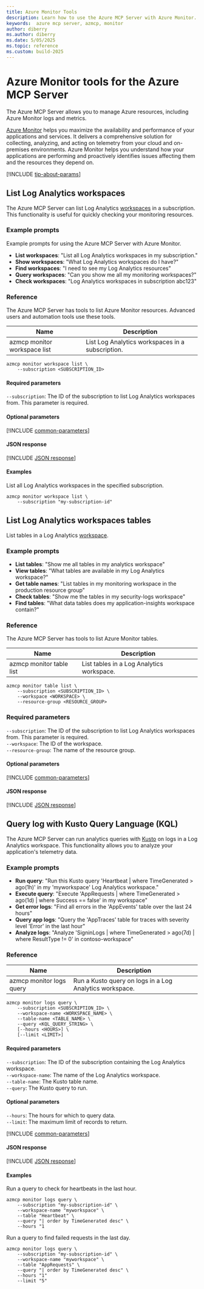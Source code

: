 ```yaml
---
title: Azure Monitor Tools
description: Learn how to use the Azure MCP Server with Azure Monitor.
keywords:  azure mcp server, azmcp, monitor
author: diberry
ms.author: diberry
ms.date: 5/05/2025
ms.topic: reference
ms.custom: build-2025
---
```

# Azure Monitor tools for the Azure MCP Server

The Azure MCP Server allows you to manage Azure resources, including Azure Monitor logs and metrics.

[Azure Monitor](/azure/azure-monitor/overview) helps you maximize the availability and performance of your applications and services. It delivers a comprehensive solution for collecting, analyzing, and acting on telemetry from your cloud and on-premises environments. Azure Monitor helps you understand how your applications are performing and proactively identifies issues affecting them and the resources they depend on.

[!INCLUDE [tip-about-params](../includes/toolsparameter-consideration.md)]

## List Log Analytics workspaces

The Azure MCP Server can list Log Analytics [workspaces](/azure/azure-monitor/metrics/azure-monitor-workspace-overview) in a subscription. This functionality is useful for quickly checking your monitoring resources.


### Example prompts

Example prompts for using the Azure MCP Server with Azure Monitor.

<!-- create several examples for the reader that capture the intent -->
- **List workspaces**: "List all Log Analytics workspaces in my subscription."
- **Show workspaces**: "What Log Analytics workspaces do I have?"
- **Find workspaces**: "I need to see my Log Analytics resources"
- **Query workspaces**: "Can you show me all my monitoring workspaces?"
- **Check workspaces**: "Log Analytics workspaces in subscription abc123"


### Reference

The Azure MCP Server has tools to list Azure Monitor resources. Advanced users and automation tools use these tools.

| Name            | Description               |
|-----------------|--------------------------|
| azmcp monitor workspace list | List Log Analytics workspaces in a subscription.|

```console
azmcp monitor workspace list \
    --subscription <SUBSCRIPTION_ID>

```

#### Required parameters

`--subscription`: The ID of the subscription to list Log Analytics workspaces from. This parameter is required.
 
#### Optional parameters

[!INCLUDE [common-parameters](../includes/tools/common-parameters.md)]

#### JSON response

[!INCLUDE [JSON response](../includes/response-format.md)]

#### Examples

List all Log Analytics workspaces in the specified subscription.

```console
azmcp monitor workspace list \
    --subscription "my-subscription-id"
```

## List Log Analytics workspaces tables

List tables in a Log Analytics [workspace](/azure/azure-monitor/metrics/azure-monitor-workspace-overview).

### Example prompts

- **List tables**: "Show me all tables in my analytics workspace"
- **View tables**: "What tables are available in my Log Analytics workspace?"
- **Get table names**: "List tables in my monitoring workspace in the production resource group"
- **Check tables**: "Show me the tables in my security-logs workspace"
- **Find tables**: "What data tables does my application-insights workspace contain?"

### Reference

The Azure MCP Server has tools to list Azure Monitor tables. 

| Name            | Description               |
|-----------------|--------------------------|
| azmcp monitor table list | List tables in a Log Analytics workspace.|

```console
azmcp monitor table list \
    --subscription <SUBSCRIPTION_ID> \
    --workspace <WORKSPACE> \
    --resource-group <RESOURCE_GROUP>
```

### Required parameters

`--subscription`: The ID of the subscription to list Log Analytics workspaces from. This parameter is required.<br>
`--workspace`: The ID of the workspace.<br>
`--resource-group`: The name of the resource group.

#### Optional parameters

[!INCLUDE [common-parameters](../includes/tools/common-parameters.md)]

#### JSON response

[!INCLUDE [JSON response](../includes/response-format.md)]

## Query log with Kusto Query Language (KQL)

The Azure MCP Server can run analytics queries with [Kusto](/kusto/query) on logs in a Log Analytics workspace. This functionality allows you to analyze your application's telemetry data.

### Example prompts

- **Run query**: "Run this Kusto query 'Heartbeat | where TimeGenerated > ago(1h)' in my 'myworkspace' Log Analytics workspace."
- **Execute query**: "Execute 'AppRequests | where TimeGenerated > ago(1d) | where Success == false' in my workspace"
- **Get error logs**: "Find all errors in the 'AppEvents' table over the last 24 hours"
- **Query app logs**: "Query the 'AppTraces' table for traces with severity level 'Error' in the last hour"
- **Analyze logs**: "Analyze 'SigninLogs | where TimeGenerated > ago(7d) | where ResultType != 0' in contoso-workspace"

### Reference

| Name            | Description               |
|-----------------|--------------------------|
| azmcp monitor logs query | Run a Kusto query on logs in a Log Analytics workspace.|

```console
azmcp monitor logs query \
    --subscription <SUBSCRIPTION_ID> \
    --workspace-name <WORKSPACE_NAME> \
    --table-name <TABLE_NAME> \
    --query <KQL_QUERY_STRING> \
    [--hours <HOURS>] \
    [--limit <LIMIT>]
```

#### Required parameters

`--subscription`: The ID of the subscription containing the Log Analytics workspace.<br>
`--workspace-name`: The name of the Log Analytics workspace.<br>
`--table-name`: The Kusto table name.<br>
`--query`: The Kusto query to run.

#### Optional parameters

`--hours`: The hours for which to query data.<br>
`--limit`: The maximum limit of records to return.

[!INCLUDE [common-parameters](../includes/tools/common-parameters.md)]

#### JSON response

[!INCLUDE [JSON response](../includes/response-format.md)]

#### Examples

Run a query to check for heartbeats in the last hour.

```console
azmcp monitor logs query \
    --subscription "my-subscription-id" \
    --workspace-name "myworkspace" \
    --table "Heartbeat" \
    --query "| order by TimeGenerated desc" \
    --hours "1
```

Run a query to find failed requests in the last day.

```console
azmcp monitor logs query \
    --subscription "my-subscription-id" \
    --workspace-name "myworkspace" \
    --table "AppRequests" \
    --query "| order by TimeGenerated desc" \
    --hours "1"
    --limit "5"
```



